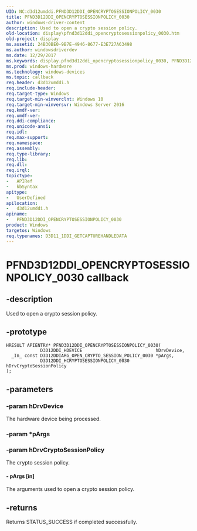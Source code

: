 ```yaml
---
UID: NC:d3d12umddi.PFND3D12DDI_OPENCRYPTOSESSIONPOLICY_0030
title: PFND3D12DDI_OPENCRYPTOSESSIONPOLICY_0030
author: windows-driver-content
description: Used to open a crypto session policy.
old-location: display\pfnd3d12ddi_opencryptosessionpolicy_0030.htm
old-project: display
ms.assetid: 24B30BE0-9B7E-4946-8677-E3E727A63498
ms.author: windowsdriverdev
ms.date: 12/29/2017
ms.keywords: display.pfnd3d12ddi_opencryptosessionpolicy_0030, PFND3D12DDI_OPENCRYPTOSESSIONPOLICY_0030 callback function [Display Devices], PFND3D12DDI_OPENCRYPTOSESSIONPOLICY_0030, d3d12umddi/PFND3D12DDI_OPENCRYPTOSESSIONPOLICY_0030
ms.prod: windows-hardware
ms.technology: windows-devices
ms.topic: callback
req.header: d3d12umddi.h
req.include-header: 
req.target-type: Windows
req.target-min-winverclnt: Windows 10
req.target-min-winversvr: Windows Server 2016
req.kmdf-ver: 
req.umdf-ver: 
req.ddi-compliance: 
req.unicode-ansi: 
req.idl: 
req.max-support: 
req.namespace: 
req.assembly: 
req.type-library: 
req.lib: 
req.dll: 
req.irql: 
topictype: 
-	APIRef
-	kbSyntax
apitype: 
-	UserDefined
apilocation: 
-	d3d12umddi.h
apiname: 
-	PFND3D12DDI_OPENCRYPTOSESSIONPOLICY_0030
product: Windows
targetos: Windows
req.typenames: D3D11_1DDI_GETCAPTUREHANDLEDATA
---
```


# PFND3D12DDI_OPENCRYPTOSESSIONPOLICY_0030 callback


## -description


Used to open a crypto session policy.


## -prototype


````
HRESULT APIENTRY* PFND3D12DDI_OPENCRYPTOSESSIONPOLICY_0030(
             D3D12DDI_HDEVICE                            hDrvDevice,
  _In_ const D3D12DDIARG_OPEN_CRYPTO_SESSION_POLICY_0030 *pArgs,
             D3D12DDI_HCRYPTOSESSIONPOLICY_0030           hDrvCryptoSessionPolicy
);
````


## -parameters




### -param hDrvDevice

The hardware device being processed.


### -param *pArgs



### -param hDrvCryptoSessionPolicy

The crypto session policy.


#### - pArgs [in]

The arguments used to open a crypto session policy.


## -returns


Returns STATUS_SUCCESS if completed successfully.


